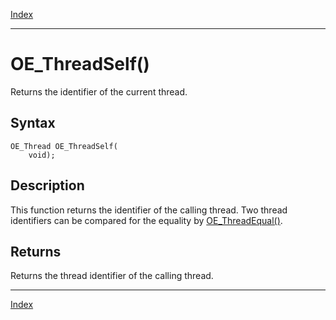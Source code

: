 [Index](index.md)

---
# OE_ThreadSelf()

Returns the identifier of the current thread.

## Syntax

    OE_Thread OE_ThreadSelf(
        void);
## Description 

This function returns the identifier of the calling thread. Two thread identifiers can be compared for the equality by [OE_ThreadEqual()](thread_8h_aee75629a8fef24910510c1a46b06b5ea_1aee75629a8fef24910510c1a46b06b5ea.md).



## Returns

Returns the thread identifier of the calling thread.

---
[Index](index.md)

